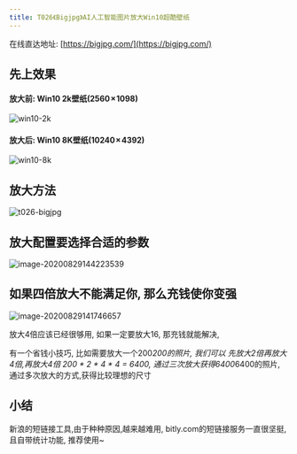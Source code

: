 ```yaml
---
title: T026《Bigjpg》AI人工智能图片放大Win10超酷壁纸
---
```


在线直达地址:  [https://bigjpg.com/](https://bigjpg.com/)



## 先上效果



#### 放大前: Win10 2k壁纸(2560 × 1098)

![win10-2k](https://www.v2fy.com/asset/0i/OnlineToolsBook/OnlineToolsBookMD/T026-bigjpg.assets/win10-2k.png)



#### 放大后: Win10 8K壁纸(10240 × 4392)



![win10-8k](https://www.v2fy.com/asset/0i/OnlineToolsBook/OnlineToolsBookMD/T026-bigjpg.assets/win10-8k.png)



## 放大方法



![t026-bigjpg](https://www.v2fy.com/asset/0i/OnlineToolsBook/OnlineToolsBookMD/T026-bigjpg.assets/t026-bigjpg.gif)



## 放大配置要选择合适的参数

![image-20200829144223539](https://www.v2fy.com/asset/0i/OnlineToolsBook/OnlineToolsBookMD/T026-bigjpg.assets/image-20200829144223539.png)



## 如果四倍放大不能满足你, 那么充钱使你变强





![image-20200829141746657](https://www.v2fy.com/asset/0i/OnlineToolsBook/OnlineToolsBookMD/T026-bigjpg.assets/image-20200829141746657.png)

放大4倍应该已经很够用, 如果一定要放大16, 那充钱就能解决, 



有一个省钱小技巧, 比如需要放大一个200*200的照片, 我们可以 先放大2倍再放大4倍,再放大4倍 200 * 2 * 4 * 4 = 6400, 通过三次放大获得6400*6400的照片, 通过多次放大的方式,获得比较理想的尺寸



## 小结

新浪的短链接工具,由于种种原因,越来越难用, bitly.com的短链接服务一直很坚挺,且自带统计功能, 推荐使用~

